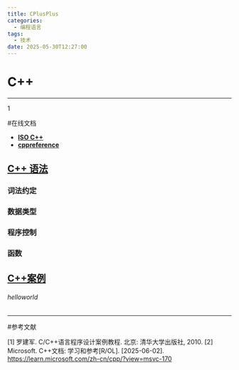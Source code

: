 ```yaml
---
title: CPlusPlus
categories:
  - 编程语言
tags:
  - 技术
date: 2025-05-30T12:27:00
---
```


# C++
---
1

#在线文档

- **[ISO C++](https://isocpp.org/)**
- **[cppreference](https://en.cppreference.com/)**

## [C++ 语法](C++语法)

### 词法约定

### 数据类型

### 程序控制

### 函数

## [C++案例](C++案例)

###### helloworld

---

#参考文献

[1] 罗建军. C/C++语言程序设计案例教程. 北京: 清华大学出版社, 2010.
[2] Microsoft. C++文档: 学习和参考[R/OL]. [2025-06-02]. https://learn.microsoft.com/zh-cn/cpp/?view=msvc-170